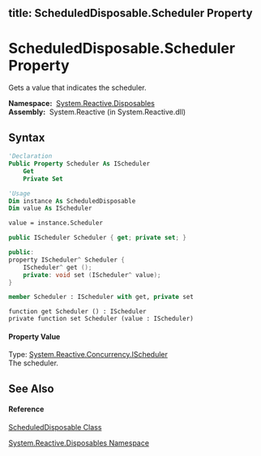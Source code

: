 title: ScheduledDisposable.Scheduler Property
---
# ScheduledDisposable.Scheduler Property

Gets a value that indicates the scheduler.

**Namespace:**  [System.Reactive.Disposables](System.Reactive.Disposables\System.Reactive.Disposables.md)  
**Assembly:**  System.Reactive (in System.Reactive.dll)

## Syntax

```vb
'Declaration
Public Property Scheduler As IScheduler
    Get
    Private Set
```

```vb
'Usage
Dim instance As ScheduledDisposable
Dim value As IScheduler

value = instance.Scheduler
```

```csharp
public IScheduler Scheduler { get; private set; }
```

```c++
public:
property IScheduler^ Scheduler {
    IScheduler^ get ();
    private: void set (IScheduler^ value);
}
```

```fsharp
member Scheduler : IScheduler with get, private set
```

```jscript
function get Scheduler () : IScheduler
private function set Scheduler (value : IScheduler)
```

#### Property Value

Type: [System.Reactive.Concurrency.IScheduler](IScheduler\IScheduler.md)  
The scheduler.

## See Also

#### Reference

[ScheduledDisposable Class](ScheduledDisposable\ScheduledDisposable.md)

[System.Reactive.Disposables Namespace](System.Reactive.Disposables\System.Reactive.Disposables.md)
